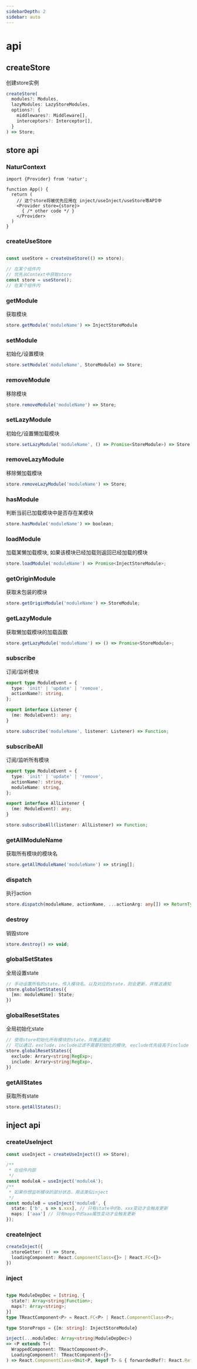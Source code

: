 ```yaml
---
sidebarDepth: 2
sidebar: auto
---
```

# api

## createStore 

创建store实例

```typescript
createStore(
  modules?: Modules,
  lazyModules: LazyStoreModules,
  options?: {
    middlewares?: Middleware[],
    interceptors?: Interceptor[],
  }
) => Store;
```
## store api



### NaturContext <Badge text="2.2.0+" />

```tsx
import {Provider} from 'natur';

function App() {
  return (
    // 这个store将被优先应用在 inject/useInject/useStore等API中
    <Provider store={store}>
      { /* other code */ }
    </Provider>
  )
}

```

### createUseStore <Badge text="2.2.0+" />

```typescript

const useStore = createUseStore(() => store);

// 在某个组件内
// 优先从Context中获取store
const store = useStore();
// 在某个组件内

```


### getModule 
获取模块

```typescript
store.getModule('moduleName') => InjectStoreModule
```

### setModule 
初始化/设置模块

```typescript
store.setModule('moduleName', StoreModule) => Store;
```

### removeModule 
移除模块

```typescript
store.removeModule('moduleName') => Store;
```


### setLazyModule 
初始化/设置懒加载模块

```typescript
store.setLazyModule('moduleName', () => Promise<StoreModule>) => Store;
```

### removeLazyModule 
移除懒加载模块

```typescript
store.removeLazyModule('moduleName') => Store;
```

### hasModule 
判断当前已加载模块中是否存在某模块

```typescript
store.hasModule('moduleName') => boolean;
```

### loadModule 
加载某懒加载模块, 如果该模块已经加载则返回已经加载的模块
```typescript
store.loadModule('moduleName') => Promise<InjectStoreModule>;
```


### getOriginModule 
获取未包装的模块

```typescript
store.getOriginModule('moduleName') => StoreModule;
```

### getLazyModule 
获取懒加载模块的加载函数

```typescript
store.getLazyModule('moduleName') => () => Promise<StoreModule>;
```


### subscribe 
订阅/监听模块

```typescript
export type ModuleEvent = {
  type: 'init' | 'update' | 'remove',
  actionName?: string,
};

export interface Listener {
  (me: ModuleEvent): any;
}

store.subscribe('moduleName', listener: Listener) => Function;
```

### subscribeAll <Badge text="2.2.0+" />
订阅/监听所有模块

```typescript
export type ModuleEvent = {
  type: 'init' | 'update' | 'remove',
  actionName?: string,
  moduleName: string,
};

export interface AllListener {
  (me: ModuleEvent): any;
}

store.subscribeAll(listener: AllListener) => Function;
```

### getAllModuleName 
获取所有模块的模块名

```typescript
store.getAllModuleName('moduleName') => string[];
```


### dispatch 
执行action

```typescript
store.dispatch(moduleName, actionName, ...actionArg: any[]) => ReturnType<Action>;
```

### destroy 
销毁store

```typescript
store.destroy() => void;
```


### globalSetStates

全局设置state

```typescript
// 手动设置所有的state，传入模块名，以及对应的state，则会更新，并推送通知
store.globalSetStates({
  [mn: moduleName]: State;
})
```


### globalResetStates

全局初始化state

```typescript
// 使用store初始化所有模块的state，并推送通知
// 可以通过，exclude，include过滤不需要初始化的模块, exclude优先级高于include
store.globalResetStates({
  exclude: Arrary<string|RegExp>;
  include: Arrary<string|RegExp>,
})
```


### getAllStates
获取所有state

```ts
store.getAllStates();
```


## inject api


### createUseInject <Badge text="2.2.0+" />

```ts
const useInject = createUseInject(() => Store);

/**
 * 在组件内部
 */
const moduleA = useInject('moduleA');
/**
 * 如果你想监听模块的部分状态，用法类似inject
 */
const moduleB = useInject('moduleB', {
  state: ['b', s => s.xxx], // 只有state中的b、xxx变动才会触发更新
  maps: ['aaa'] // 只有maps中的aaa属性变动才会触发更新
});

```

### createInject

```typescript
createInject({
  storeGetter: () => Store,
  loadingComponent: React.ComponentClass<{}> | React.FC<{}>
})

```


### inject

```typescript

type ModuleDepDec = [string, {
  state?: Array<string|Function>;
  maps?: Array<string>;
}]
type TReactComponent<P> = React.FC<P> | React.ComponentClass<P>;

type StoreProps = {[m: string]: InjectStoreModule}

inject(...moduleDec: Array<string|ModuleDepDec>) 
=> <P extends T>(
  WrappedComponent: TReactComponent<P>, 
  LoadingComponent?: TReactComponent<{}>
) => React.ComponentClass<Omit<P, keyof T> & { forwardedRef?: React.Ref<any> }>

```

